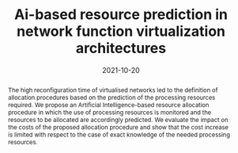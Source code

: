 ---
title: Ai-based resource prediction in network function virtualization architectures
date: 2021-10-20
publishDate: 2021-10-20
authors: ["Vincenzo Eramo", "Francesco Valente", "Francesco G. Lavacca", "Tiziana Catena"]
publication_types: ["1"]
abstract: "The high reconfiguration time of virtualised networks led to the definition of allocation procedures based on the prediction of the processing resources required. We propose an Artificial Intelligence-based resource allocation procedure in which the use of processing resources is monitored and the resources to be allocated are accordingly predicted. We evaluate the impact on the costs of the proposed allocation procedure and show that the cost increase is limited with respect to the case of exact knowledge of the needed processing resources."
featured: true
publication: IEEE ICTC
url_pdf: "https://ieeexplore.ieee.org/abstract/document/9621054"
---